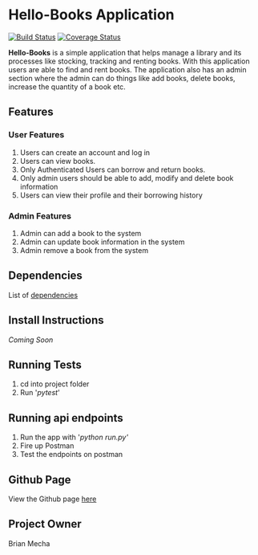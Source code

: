 # Hello-Books Application 
[![Build Status](https://travis-ci.org/brian-mecha/hello-books.svg?branch=api-test)](https://travis-ci.org/brian-mecha/hello-books)
[![Coverage Status](https://coveralls.io/repos/github/brian-mecha/hello-books/badge.svg?branch=api-test)](https://coveralls.io/github/brian-mecha/hello-books?branch=api-test)

**Hello-Books** is a simple application that helps manage a library and its processes like stocking, tracking and renting books. With this application users are able to find and rent books. The application also has an admin section where the admin can do things like add books, delete books, increase the quantity of a book etc.

## Features
### User Features
1. Users can create an account and log in
2. Users can view books.
3. Only Authenticated Users can borrow and return books.
4. Only admin users should be able to add, modify and delete book information 
5. Users can view their profile and their borrowing history
### Admin Features
1. Admin can add a book to the system
2. Admin can update book information in the system
3. Admin remove a book from the system

## Dependencies
List of [dependencies](https://github.com/brian-mecha/hello-books/blob/master/requirements.txt)
## Install Instructions
*Coming Soon*
## Running Tests
1. cd into project folder
2. Run '*pytest*'
## Running api endpoints
1. Run the app with '*python run.py'*
2. Fire up Postman
3. Test the endpoints on postman
## Github Page
View the Github page [here](https://brian-mecha.github.io/)

## Project Owner
Brian Mecha
